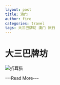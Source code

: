 ```yaml
---
layout: post
title: 澳门
author: fire
categories: travel 
tags: 大三巴牌坊 澳门 旅行
---
```


大三巴牌坊
=========

![折耳猫](http://image.sideproject.cn/zheermao.jpg)


---Read More---
